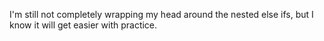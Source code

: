I'm still not completely wrapping my head around the nested else ifs, but I know it will get easier with practice.